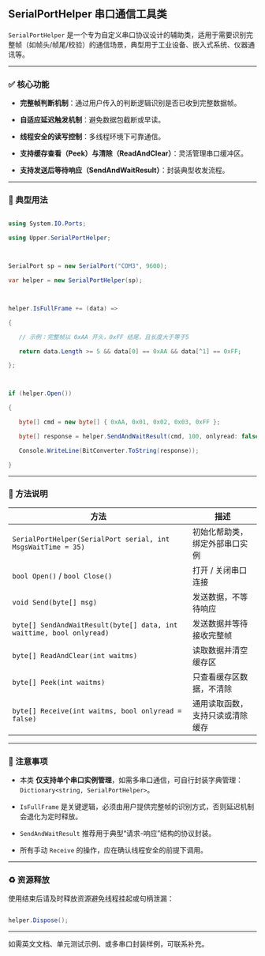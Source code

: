 ## SerialPortHelper 串口通信工具类



`SerialPortHelper` 是一个专为自定义串口协议设计的辅助类，适用于需要识别完整帧（如帧头/帧尾/校验）的通信场景，典型用于工业设备、嵌入式系统、仪器通讯等。



---



### ✅ 核心功能



* **完整帧判断机制**：通过用户传入的判断逻辑识别是否已收到完整数据帧。

* **自适应延迟触发机制**：避免数据包截断或早读。

* **线程安全的读写控制**：多线程环境下可靠通信。

* **支持缓存查看（Peek）与清除（ReadAndClear）**：灵活管理串口缓冲区。

* **支持发送后等待响应（SendAndWaitResult）**：封装典型收发流程。



---



### 🧱 典型用法



```csharp

using System.IO.Ports;

using Upper.SerialPortHelper;



SerialPort sp = new SerialPort("COM3", 9600);

var helper = new SerialPortHelper(sp);



helper.IsFullFrame += (data) =>

{

   // 示例：完整帧以 0xAA 开头，0xFF 结尾，且长度大于等于5

   return data.Length >= 5 && data[0] == 0xAA && data[^1] == 0xFF;

};



if (helper.Open())

{

   byte[] cmd = new byte[] { 0xAA, 0x01, 0x02, 0x03, 0xFF };

   byte[] response = helper.SendAndWaitResult(cmd, 100, onlyread: false);

   Console.WriteLine(BitConverter.ToString(response));

}

```



---



### 📌 方法说明



| 方法                                                                   | 描述               |
| -------------------------------------------------------------------- | ---------------- |
| `SerialPortHelper(SerialPort serial, int MsgsWaitTime = 35)`         | 初始化帮助类，绑定外部串口实例  |
| `bool Open()` / `bool Close()`                                       | 打开 / 关闭串口连接      |
| `void Send(byte[] msg)`                                              | 发送数据，不等待响应       |
| `byte[] SendAndWaitResult(byte[] data, int waittime, bool onlyread)` | 发送数据并等待接收完整帧     |
| `byte[] ReadAndClear(int waitms)`                                    | 读取数据并清空缓存区       |
| `byte[] Peek(int waitms)`                                            | 只查看缓存区数据，不清除     |
| `byte[] Receive(int waitms, bool onlyread = false)`                  | 通用读取函数，支持只读或清除缓存 |



---



### 🧠 注意事项



* 本类 **仅支持单个串口实例管理**，如需多串口通信，可自行封装字典管理：`Dictionary<string, SerialPortHelper>`。

* `IsFullFrame` 是关键逻辑，必须由用户提供完整帧的识别方式，否则延迟机制会退化为定时释放。

* `SendAndWaitResult` 推荐用于典型“请求-响应”结构的协议封装。

* 所有手动 `Receive` 的操作，应在确认线程安全的前提下调用。



---



### ♻️ 资源释放



使用结束后请及时释放资源避免线程挂起或句柄泄漏：



```csharp

helper.Dispose();

```



---



如需英文文档、单元测试示例、或多串口封装样例，可联系补充。



